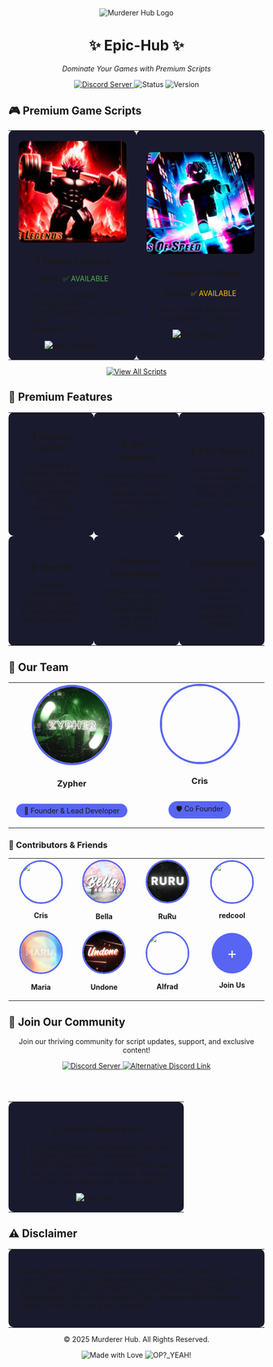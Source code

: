 <div align="center">
  <img src="https://github.com/XCL-Zypher/test/blob/main/standard%20(11).gif" alt="Murderer Hub Logo" width="250px"/>
  
  # ✨ Epic-Hub ✨
  
  <p><em>Dominate Your Games with Premium Scripts</em></p>
  
  <div>
    <a href="https://discord.gg/EWECJqty9D" target="_blank">
      <img src="https://img.shields.io/badge/Discord-Join_Server-5865F2?style=for-the-badge&logo=discord&logoColor=white" alt="Discord Server"/>
    </a>
    <img src="https://img.shields.io/badge/Status-Active-success?style=for-the-badge&logo=statuspage&logoColor=white" alt="Status"/>
    <img src="https://img.shields.io/badge/Version-1.0-blue?style=for-the-badge&logo=semver&logoColor=white" alt="Version"/>
  </div>
</div>

## 🎮 Premium Game Scripts

<div align="center">
  <table>
    <tr>
      <td align="center" width="400" style="background-color: #1a1a2e; border-radius: 10px; padding: 20px;">
        <img src="https://github.com/XCL-Zypher/test/blob/main/Muscle%20Legends" width="550" height="200" style="border-radius: 10px; object-fit: cover;" onerror="this.src='https://via.placeholder.com/80x80?text=Muscle+Legends'"/>
        <h3>💪 Muscle Legends</h3>
        <p><strong>Status:</strong> <span style="color: #4CAF50;">✅ AVAILABLE</span></p>
        <ul align="left">
          <li>Auto-Farm Strength, Durabiltiy & More</li>
          <li>Auto-Rebirth & Auto-Hatch Pets</li>
          <li>Teleport & ETC</li>
        </ul>
        <a href="https://discord.gg/EWECJqty9D">
          <img src="https://img.shields.io/badge/Join_Discord!!!-5865F2?style=for-the-badge&logo=discord&logoColor=white" alt="Join Discord!!!"/>
        </a>
      </td>
      <td align="center" width="400" style="background-color: #1a1a2e; border-radius: 10px; padding: 20px;">
        <img src="https://github.com/XCL-Zypher/test/blob/main/Legends%20of%20Speed" width="550" height="200" style="border-radius: 10px; object-fit: cover;" onerror="this.src='https://via.placeholder.com/80x80?text=Blox+Fruits'"/>
        <h3>⚡ Legends of Speed</h3>
        <p><strong>Status:</strong> <span style="color: #FFC107;">✅ AVAILABLE</span></p>
        <ul align="left">
          <li>Auto-Farm & Auto Glitch</li>
          <li>Auto Rebirths & Teleports</li>
        </ul>
        <a href="https://discord.gg/EWECJqty9D">
          <img src="https://img.shields.io/badge/Join_Discord!!!-5865F2?style=for-the-badge&logo=discord&logoColor=white" alt="Join Discord!!!"/>
        </a>
      </td>
    </tr>
  </table>
  
  <a href="https://discord.gg/EWECJqty9D">
    <img src="https://img.shields.io/badge/View_All_Scripts-5865F2?style=for-the-badge&logo=gamepad&logoColor=white" alt="View All Scripts"/>
  </a>
</div>

## 🚀 Premium Features

<div align="center">
  <table>
    <tr>
      <td align="center" width="33%" style="background-color: #1a1a2e; border-radius: 10px; padding: 15px;">
        <h3>🔄 Regular Updates</h3>
        <p>Our scripts are constantly updated to match the latest game versions, ensuring uninterrupted gameplay</p>
      </td>
      <td align="center" width="33%" style="background-color: #1a1a2e; border-radius: 10px; padding: 15px;">
        <h3>🛡️ Anti-Detection</h3>
        <p>Advanced protection systems to minimize ban risk while maximizing script performance</p>
      </td>
      <td align="center" width="33%" style="background-color: #1a1a2e; border-radius: 10px; padding: 15px;">
        <h3>💬 24/7 Support</h3>
        <p>Dedicated support team available around the clock to assist with any issues or questions</p>
      </td>
    </tr>
    <tr>
      <td align="center" width="33%" style="background-color: #1a1a2e; border-radius: 10px; padding: 15px;">
        <h3>🎨 Sleek UI</h3>
        <p>Intuitive, customizable interface designed for both aesthetics and functionality</p>
      </td>
      <td align="center" width="33%" style="background-color: #1a1a2e; border-radius: 10px; padding: 15px;">
        <h3>⚡ Optimized Performance</h3>
        <p>Scripts designed to run efficiently with minimal impact on your game's performance</p>
      </td>
      <td align="center" width="33%" style="background-color: #1a1a2e; border-radius: 10px; padding: 15px;">
        <h3>🔧 Customization</h3>
        <p>Tailor your experience with extensive configuration options for all features</p>
      </td>
    </tr>
  </table>
</div>

## 👥 Our Team

<div align="center">
  <table>
    <tr>
      <td align="center" width="250">
        <img src="https://github.com/XCL-Zypher/test/blob/main/standard%20(2).gif" width="150" height="150" style="border-radius: 50%; border: 4px solid #5865F2;">
        <h3>Zypher</h3>
        <p style="background-color: #5865F2; padding: 5px 15px; border-radius: 20px; display: inline-block;">👑 Founder & Lead Developer</p>
      </td>
      <td align="center" width="250">
        <img src="https://github.com/XCL-Zypher/test/blob/main/standard%20(3).gif" width="150" height="150" style="border-radius: 50%; border: 4px solid #5865F2;">
        <h3>Cris</h3>
        <p style="background-color: #5865F2; padding: 5px 15px; border-radius: 20px; display: inline-block;">🛡️ Co Founder</p>
      </td>
    </tr>
  </table>
</div>

### 🌟 Contributors & Friends

<div align="center">
  <table>
    <tr>
      <td align="center" width="120">
        <img src="https://github.com/XCL-Zypher/test/blob/main/standard%20(3).gif" width="80" height="80" style="border-radius: 50%; border: 3px solid #5865F2;">
        <p><b>Cris</b></p>
      </td>
      <td align="center" width="120">
        <img src="https://github.com/XCL-Zypher/test/blob/main/standard%20(4).gif" width="80" height="80" style="border-radius: 50%; border: 3px solid #5865F2;">
        <p><b>Bella</b></p>
      </td>
      <td align="center" width="120">
        <img src="https://github.com/XCL-Zypher/test/blob/main/standard%20(5).gif" width="80" height="80" style="border-radius: 50%; border: 3px solid #5865F2;">
        <p><b>RuRu</b></p>
      </td>
      <td align="center" width="120">
        <img src="https://github.com/XCL-Zypher/test/blob/main/standard%20(6).gif" width="80" height="80" style="border-radius: 50%; border: 3px solid #5865F2;">
        <p><b>redcool</b></p>
      </td>
    </tr>
    <tr>
      <td align="center" width="120">
        <img src="https://github.com/XCL-Zypher/test/blob/main/standard%20(7).gif" width="80" height="80" style="border-radius: 50%; border: 3px solid #5865F2;">
        <p><b>Maria</b></p>
      </td>
      <td align="center" width="120">
        <img src="https://github.com/XCL-Zypher/test/blob/main/standard%20(8).gif" width="80" height="80" style="border-radius: 50%; border: 3px solid #5865F2;">
        <p><b>Undone</b></p>
      </td>
      <td align="center" width="120">
        <img src="https://github.com/XCL-Zypher/test/blob/main/standard%20(9).gif" width="80" height="80" style="border-radius: 50%; border: 3px solid #5865F2;">
        <p><b>Alfrad</b></p>
      </td>
      <td align="center" width="120">
        <div style="width: 80px; height: 80px; border-radius: 50%; background-color: #5865F2; margin: 0 auto; display: flex; align-items: center; justify-content: center; font-size: 30px; color: white;">+</div>
        <p><b>Join Us</b></p>
      </td>
    </tr>
  </table>
</div>

## 📱 Join Our Community

<div align="center">
  <p>Join our thriving community for script updates, support, and exclusive content!</p>
  
  <a href="https://discord.gg/EWECJqty9D">
    <img src="https://img.shields.io/badge/Discord-Main_Server-5865F2?style=for-the-badge&logo=discord&logoColor=white" alt="Discord Server">
  </a>
  
  <a href="https://discord.gg/WzqTSJ94wW">
    <img src="https://img.shields.io/badge/Discord-Alternative_Link-5865F2?style=for-the-badge&logo=discord&logoColor=white" alt="Alternative Discord Link">
  </a>
  
  <br><br>
  
  <table>
    <tr>
      <td align="center" style="background-color: #1a1a2e; border-radius: 10px; padding: 20px;">
        <h3>🎁 Join Our Discord For</h3>
        <ul align="left">
          <li>Free script access and premium features</li>
          <li>Exclusive giveaways and events</li>
          <li>Direct support from our development team</li>
          <li>Early access to new scripts and updates</li>
          <li>Connect with other script enthusiasts</li>
        </ul>
        <a href="https://discord.gg/EWECJqty9D">
          <img src="https://img.shields.io/badge/JOIN_NOW-5865F2?style=for-the-badge&logo=discord&logoColor=white" alt="Join Now">
        </a>
      </td>
    </tr>
  </table>
</div>

## ⚠️ Disclaimer

<div align="center">
  <table>
    <tr>
      <td style="background-color: #1a1a2e; border-radius: 10px; padding: 20px;">
        <p>By using Murderer Hub, you acknowledge and accept full responsibility for any consequences that may arise, including potential account bans. We are not liable for any undesirable outcomes or dissatisfaction with script updates. If you disagree with these terms, please refrain from using our services.</p>
      </td>
    </tr>
  </table>
</div>

<div align="center">
  <p>© 2025 Murderer Hub. All Rights Reserved.</p>
  <p>
    <img src="https://img.shields.io/badge/Made_with-❤️-ff69b4?style=flat-square" alt="Made with Love">
    <img src="https://img.shields.io/badge/Op_YEAH-!-orange?style=flat-square" alt="OP?_YEAH!">
  </p>
</div>

